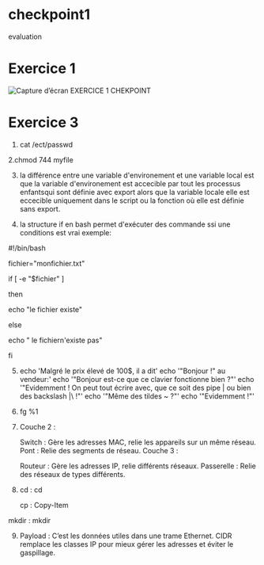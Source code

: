 # checkpoint1
evaluation
# Exercice 1
![Capture d’écran EXERCICE 1 CHEKPOINT](https://github.com/user-attachments/assets/a95f94dd-c652-4930-b2f3-ef821a3df9a3)
# Exercice 3

1. cat /ect/passwd

2.chmod 744 myfile

3. la différence entre  une variable d'environement et une variable local est que la variable d'environement  est accecible par tout les processus enfantsqui sont définie avec export alors que la variable locale elle est eccecible uniquement dans le script ou la fonction où elle est définie sans export.


4.  la structure if en bash permet d'exécuter des commande ssi une conditions est vrai
   exemple:

#!/bin/bash

fichier="monfichier.txt"

if [ -e "$fichier" ]

then 

echo "le fichier existe"

else 

echo " le  fichiern'existe pas"

fi

5. echo 'Malgré le prix élevé de 100$, il a dit'
echo '"Bonjour !" au vendeur:'
echo '"Bonjour est-ce que ce clavier fonctionne bien ?"'
echo '"Evidemment ! On peut tout écrire avec, que ce soit des pipe | ou bien des backslash |\ !"'
echo '"Même des tildes ~ ?"'
echo '"Evidemment !"'

6. fg %1

7. 	Couche 2 :

	Switch : Gère les adresses MAC, relie les appareils sur un même réseau.
	Pont : Relie des segments de réseau.
	Couche 3 :

	Routeur : Gère les adresses IP, relie différents réseaux.
	Passerelle : Relie des réseaux de types différents.

8.	cd : cd

	cp : Copy-Item

mkdir : mkdir 

9. 	Payload : C’est les données utiles dans une trame Ethernet.
       CIDR remplace les classes IP pour mieux gérer les adresses et éviter le gaspillage.


